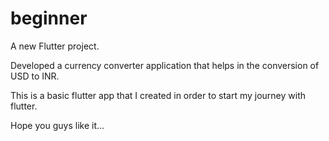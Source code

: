 # beginner

A new Flutter project.

Developed a currency converter application that helps in the conversion of USD to INR.

This is a basic flutter app that I created in order to start my journey with flutter.

Hope you guys like it...
